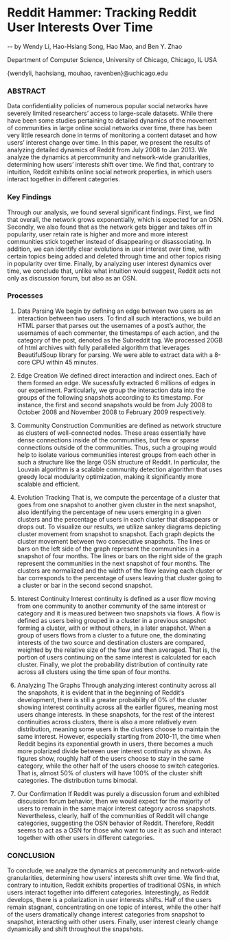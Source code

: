# Reddit Hammer: Tracking Reddit User Interests Over Time
-- by Wendy Li, Hao-Hsiang Song, Hao Mao, and Ben Y. Zhao

Department of Computer Science, University of Chicago, Chicago, IL USA

{wendyli, haohsiang, mouhao, ravenben}@uchicago.edu

### ABSTRACT
Data confidentiality policies of numerous popular social networks have severely limited researchers’ access to large-scale datasets. While there have been some studies pertaining to detailed dynamics of the movement of communities in large online social networks over time, there has been very little research done in terms of monitoring a content dataset and how users’ interest change over time. In this paper, we present the results of analyzing detailed dynamics of Reddit from July 2008 to Jan 2013. We analyze the dynamics at percommunity and network-wide granularities, determining how users’ interests shift over time. We find that, contrary to intuition, Reddit exhibits online social network properties, in which users interact together in different categories.

### Key Findings
Through our analysis, we found several significant findings. First, we find that overall, the network grows exponentially, which is expected for an OSN. Secondly, we also found that as the network gets bigger and takes off in popularity, user retain rate is higher and more and more interest communities stick together instead of disappearing or disassociating. In addition, we can identify clear evolutions in user interest over time, with certain topics being added and deleted through time and other topics rising in popularity over time. Finally, by analyzing user interest dynamics over time, we conclude that, unlike what intuition would suggest, Reddit acts not only as discussion forum, but also as an OSN.

### Processes

1. Data Parsing
We begin by defining an edge between two users as an interaction between two users. To find all such interactions, we build an HTML parser that parses out the usernames of a post’s author, the usernames of each commenter, the timestamps of each action, and the category of the post, denoted as the Subreddit tag. We processed 20GB of html archives with fully paralleled algorithm that leverages BeautifulSoup library for parsing. We were able to extract data with a 8-core CPU within 45 minutes.

2. Edge Creation
We defined direct interaction and indirect ones. Each of them formed an edge. We sucessfully extracted 6 millions of edges in our experiment. Particularly, we group the interaction data into the groups of the following snapshots according to its timestamp. For instance, the first and second snapshots would be from July 2008 to October 2008 and November 2008 to February 2009 respectively.

3. Community Construction
Communities are defined as network structure as clusters of well-connected nodes. These areas essentially have dense connections inside of the communities, but few or sparse connections outside of the communities. Thus, such a grouping would help to isolate various communities interest groups from each other in such a structure like the large OSN structure of Reddit. In particular, the Louvain algorithm is a scalable community detection algorithm that uses greedy local modularity optimization, making it significantly more scalable and efficient. 

4. Evolution Tracking
That is, we compute the percentage of a cluster that goes from one snapshot to another given cluster in the next snapshot, also identifying the percentage of new users emerging in a given clusters and the percentage of users in each cluster that disappears or drops out. To visualize our results, we utilize sankey diagrams depicting cluster movement from snapshot to snapshot. Each graph depicts the cluster movement between two consecutive snapshots. The lines or bars on the left side of the graph represent the communities in a snapshot of four months. The lines or bars on the right side of the graph represent the communities in the next snapshot of four months. The clusters are normalized and the width of the flow leaving each cluster or bar corresponds to the percentage of users leaving that cluster going to a cluster or bar in the second second snapshot. 

5. Interest Continuity
Interest continuity is defined as a user flow moving from one community to another community of the same interest or category and it is measured between two snapshots via flows. A flow is defined as users being grouped in a cluster in a previous snapshot forming a cluster, with or without others, in a later snapshot. When a group of users flows from a cluster to a future one, the dominating interests of the two source and destination clusters are compared, weighted by the relative size of the flow and then averaged. That is, the portion of users continuing on the same interest is calculated for each cluster. Finally, we plot the probability distribution of continuity rate across all clusters using the time span of four months.

6. Analyzing The Graphs
Through analyzing interest continuity across all the snapshots, it is evident that in the beginning of Reddit’s development, there is still a greater probability of 0% of the cluster showing interest continuity across all the earlier figures, meaning most users change interests. In these snapshots, for the rest of the interest continuities across clusters, there is also a more relatively even distribution, meaning some users in the clusters choose to maintain the same interest. However, especially starting from 2010-11, the time when Reddit begins its exponential growth in users, there becomes a much more polarized divide between user interest continuity as shown. As figures show, roughly half of the users choose to stay in the same category, while the other half of the users choose to switch categories. That is, almost 50% of clusters will have 100% of the cluster shift categories. The distribution turns bimodal.

7. Our Confirmation
If Reddit was purely a discussion forum and exhibited discussion forum behavior, then we would expect for the majority of users to remain in the same major interest category across snapshots. Nevertheless, clearly, half of the communities of Reddit will change categories, suggesting the OSN behavior of Reddit. Therefore, Reddit seems to act as a OSN for those who want to use it as such and interact together with other users in different categories.

### CONCLUSION
To conclude, we analyze the dynamics at percommunity and network-wide granularities, determining how users’ interests shift over time. We find that, contrary to intuition, Reddit exhibits properties of traditional OSNs, in which users interact together into different categories. Interestingly, as Reddit develops, there is a polarization in user interests shifts. Half of the users remain stagnant, concentrating on one topic of interest, while the other half of the users dramatically change interest categories from snapshot to snapshot, interacting with other users. Finally, user interest clearly change dynamically and shift throughout the snapshots.
